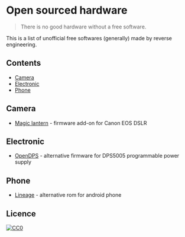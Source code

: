 # Open sourced hardware

> There is no good hardware without a free software.

This is a list of unofficial free softwares (generally) made by reverse
engineering.

## Contents

* [Camera](#camera)
* [Electronic](#electronic)
* [Phone](#phone)

## Camera

* [Magic lantern](http://www.magiclantern.fm/) - firmware add-on for Canon EOS
  DSLR

## Electronic

* [OpenDPS](https://github.com/kanflo/opendps) - alternative firmware for
  DPS5005 programmable power supply

## Phone

* [Lineage](http://lineageos.org/) - alternative rom for android phone

## Licence

[![CC0](https://licensebuttons.net/p/zero/1.0/88x31.png)](https://creativecommons.org/publicdomain/zero/1.0/)
